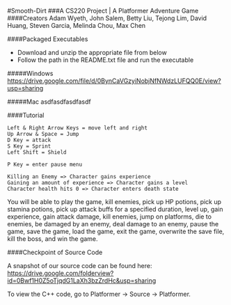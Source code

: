 #Smooth-Dirt
###A CS220 Project | A Platformer Adventure Game
####Creators
Adam Wyeth, John Salem, Betty Liu, Tejong Lim, David Huang, Steven Garcia, Melinda Chou, Max Chen

####Packaged Executables
* Download and unzip the appropriate file from below
* Follow the path in the README.txt file and run the executable

#####Windows
https://drive.google.com/file/d/0BynCaVGzyiNobjNfNWdzLUFQQ0E/view?usp=sharing

#####Mac
asdfasdfasdfasdf

####Tutorial

    Left & Right Arrow Keys = move left and right
    Up Arrow & Space = Jump
    D Key = attack
    S Key = Sprint
    Left Shift = Shield

    P Key = enter pause menu

    Killing an Enemy => Character gains experience
    Gaining an amount of experience => Character gains a level
    Character health hits 0 => Character enters death state

You will be able to play the game, kill enemies, pick up HP potions, pick up stamina potions, pick up attack buffs for a specified duration, level up, gain experience, gain attack damage, kill enemies, jump on platforms, die to enemies, be damaged by an enemy, deal damage to an enemy, pause the game, save the game, load the game, exit the game, overwrite the save file, kill the boss, and win the game.

####Checkpoint of Source Code

A snapshot of our source code can be found here:  
https://drive.google.com/folderview?id=0Bwf1H0Z5oTjqdG1LaXh3bzZrdHc&usp=sharing

To view the C++ code, go to Platformer -> Source -> Platformer.
